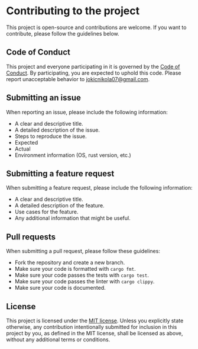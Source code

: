 # Contributing to the project

This project is open-source and contributions are welcome. If you want to contribute, please follow the guidelines below.

## Code of Conduct

This project and everyone participating in it is governed by the [Code of Conduct](./CODE_OF_CONDUCT.md). By participating, you are expected to uphold this code. Please report unacceptable behavior to [jokicnikola07@gmail.com](mailto:jokicnikola07@gmail.com).

## Submitting an issue

When reporting an issue, please include the following information:

- A clear and descriptive title.
- A detailed description of the issue.
- Steps to reproduce the issue.
- Expected
- Actual
- Environment information (OS, rust version, etc.)

## Submitting a feature request

When submitting a feature request, please include the following information:

- A clear and descriptive title.
- A detailed description of the feature.
- Use cases for the feature.
- Any additional information that might be useful.

## Pull requests

When submitting a pull request, please follow these guidelines:

- Fork the repository and create a new branch.
- Make sure your code is formatted with `cargo fmt`.
- Make sure your code passes the tests with `cargo test`.
- Make sure your code passes the linter with `cargo clippy`.
- Make sure your code is documented.

## License

This project is licensed under the [MIT license](./LICENSE). Unless you explicitly state otherwise, any contribution intentionally submitted for inclusion in this project by you, as defined in the MIT license, shall be licensed as above, without any additional terms or conditions.

